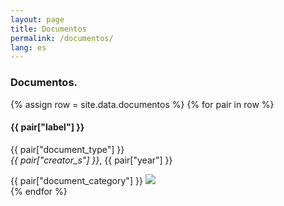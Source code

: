 ```yaml
---
layout: page
title: Documentos
permalink: /documentos/
lang: es
---
```


<h3>Documentos.</h3>


<div class="row">
{% assign row = site.data.documentos %}
{% for pair in row %}
<div class="column card">
  <h4>{{ pair["label"] }} </h4>
  <p>{{ pair["document_type"] }} <br/>
  <i>{{ pair["creator_s"] }}</i>, {{ pair["year"] }}</p>
  <span class="tag">{{ pair["document_category"] }} </span>
  <img src="../assets/covers/doc{{pair["orden"]}}.png"/>
</div>
{% endfor %}
</div><!-- row -->


<!--
{% for documento in site.documentos %}
<div class="docus">
<img src="../assets/covers/{{documento.pid}}.png"/>
<h4>{{documento.label}}</h4>
<p>{{documento.brief_creators_summarySP}}<br>
<div class="download-button">
<button class="btn download">
        <a href="{{site.baseurl}}/documentos/{{documento.pid}}.pdf" target="_blank">{{ site.data[site.active_lang]["global"].download }}</a>
</button></div>
</p>
</div>
{% endfor %}
-->
